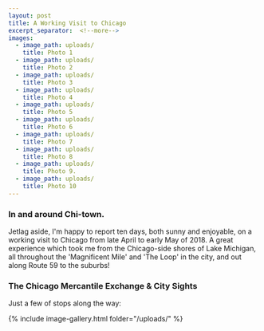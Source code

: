 ```yaml
---
layout: post
title: A Working Visit to Chicago
excerpt_separator:  <!--more-->
images:
  - image_path: uploads/
    title: Photo 1
  - image_path: uploads/
    title: Photo 2
  - image_path: uploads/
    title: Photo 3
  - image_path: uploads/
    title: Photo 4
  - image_path: uploads/
    title: Photo 5
  - image_path: uploads/
    title: Photo 6
  - image_path: uploads/
    title: Photo 7
  - image_path: uploads/
    title: Photo 8
  - image_path: uploads/
    title: Photo 9.
  - image_path: uploads/
    title: Photo 10
---
```


### In and around Chi-town.


Jetlag aside, I'm happy to report ten days, both sunny and enjoyable, on a working visit to Chicago from late April to early May of 2018. A great experience which took me from the Chicago-side shores of Lake Michigan, all throughout the 'Magnificent Mile' and 'The Loop' in the city, and out along Route 59 to the suburbs!


### The Chicago Mercantile Exchange & City Sights

Just a few of stops along the way:

{% include image-gallery.html folder="/uploads/" %}

